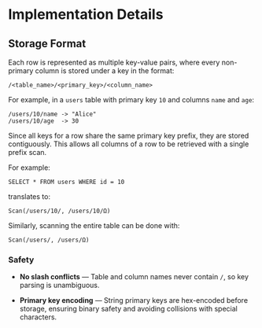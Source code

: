 # Implementation Details

## Storage Format

Each row is represented as multiple key-value pairs, where every non-primary column is stored under a key in the format:

```
/<table_name>/<primary_key>/<column_name>
```

For example, in a `users` table with primary key `10` and columns `name` and `age`:

```
/users/10/name -> "Alice"
/users/10/age  -> 30
```

Since all keys for a row share the same primary key prefix, they are stored contiguously. This allows all columns of a row to be retrieved with a single prefix scan.

For example:

```
SELECT * FROM users WHERE id = 10
```

translates to:

```
Scan(/users/10/, /users/10/Ω)
```

Similarly, scanning the entire table can be done with:

```
Scan(/users/, /users/Ω)
```

### Safety

- **No slash conflicts** — Table and column names never contain `/`, so key parsing is unambiguous.

- **Primary key encoding** — String primary keys are hex-encoded before storage, ensuring binary safety and avoiding collisions with special characters.
